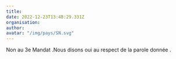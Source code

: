```yaml
---
title: 
date: 2022-12-23T13:48:29.331Z
organisation: 
author: 
avatar: "/img/pays/SN.svg"
---
```


Non au 3e Mandat .Nous disons oui au respect de la parole donnée .